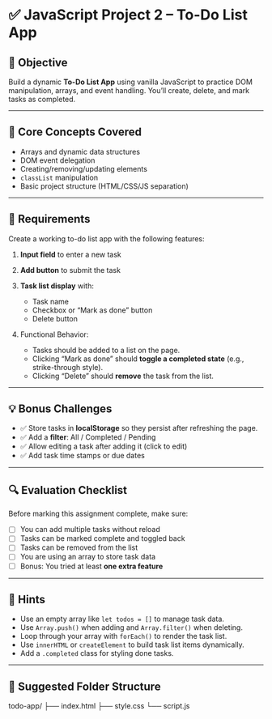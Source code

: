 # ✅ JavaScript Project 2 – To-Do List App

## 🎯 Objective

Build a dynamic **To-Do List App** using vanilla JavaScript to practice DOM manipulation, arrays, and event handling. You’ll create, delete, and mark tasks as completed.

---

## 🧠 Core Concepts Covered

- Arrays and dynamic data structures
- DOM event delegation
- Creating/removing/updating elements
- `classList` manipulation
- Basic project structure (HTML/CSS/JS separation)

---

## 🧪 Requirements

Create a working to-do list app with the following features:

1. **Input field** to enter a new task
2. **Add button** to submit the task
3. **Task list display** with:
   - Task name
   - Checkbox or “Mark as done” button
   - Delete button

4. Functional Behavior:
   - Tasks should be added to a list on the page.
   - Clicking “Mark as done” should **toggle a completed state** (e.g., strike-through style).
   - Clicking “Delete” should **remove** the task from the list.

---

## 💡 Bonus Challenges

- ✅ Store tasks in **localStorage** so they persist after refreshing the page.
- ✅ Add a **filter**: All / Completed / Pending
- ✅ Allow editing a task after adding it (click to edit)
- ✅ Add task time stamps or due dates

---

## 🔍 Evaluation Checklist

Before marking this assignment complete, make sure:

- [ ] You can add multiple tasks without reload
- [ ] Tasks can be marked complete and toggled back
- [ ] Tasks can be removed from the list
- [ ] You are using an array to store task data
- [ ] Bonus: You tried at least **one extra feature**

---

## 🧭 Hints

- Use an empty array like `let todos = []` to manage task data.
- Use `Array.push()` when adding and `Array.filter()` when deleting.
- Loop through your array with `forEach()` to render the task list.
- Use `innerHTML` or `createElement` to build task list items dynamically.
- Add a `.completed` class for styling done tasks.

---

## 📂 Suggested Folder Structure
todo-app/
├── index.html
├── style.css
└── script.js